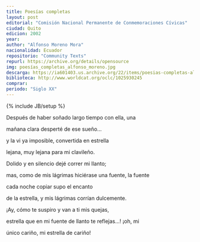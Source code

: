 ```yaml
---
title: Poesías completas 
layout: post
editorial: "Comisión Nacional Permanente de Conmemoraciones Cívicas"
ciudad: Quito
edicion: 2002
year: 
author: "Alfonso Moreno Mora"
nacionalidad: Ecuador
repositorio: "Community Texts"
repurl: https://archive.org/details/opensource
img: poesías_completas_alfonso_moreno.jpg
descarga: https://ia601403.us.archive.org/22/items/poesias-completas-alfonso-moreno-mora/Poes%C3%ADas%20Completas%20-%20Alfonso%20Moreno%20Mora.pdf
biblioteca: http://www.worldcat.org/oclc/1025930245
comprar: 
periodo: "Siglo XX"
---
```

{% include JB/setup %}

Después de haber soñado largo tiempo con ella, una
 
mañana clara desperté de ese sueño...
 
y la vi ya imposible, convertida en estrella
 
lejana, muy lejana para mi clavileño.
 
Dolido y en silencio dejé correr mi llanto;
 
mas, como de mis lágrimas hiciérase una fuente, la fuente
 
cada noche copiar supo el encanto
 
de la estrella, y mis lágrimas corrían dulcemente.
 
¡Ay, cómo te suspiro y van a ti mis quejas,
 
estrella que en mi fuente de llanto te reflejas...! ¡oh, mi
 
único cariño, mi estrella de cariño!
